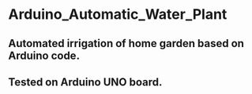 # Arduino_Automatic_Water_Plant
 ## Automated irrigation of home garden based on Arduino code.
 ## Tested on Arduino UNO board.

